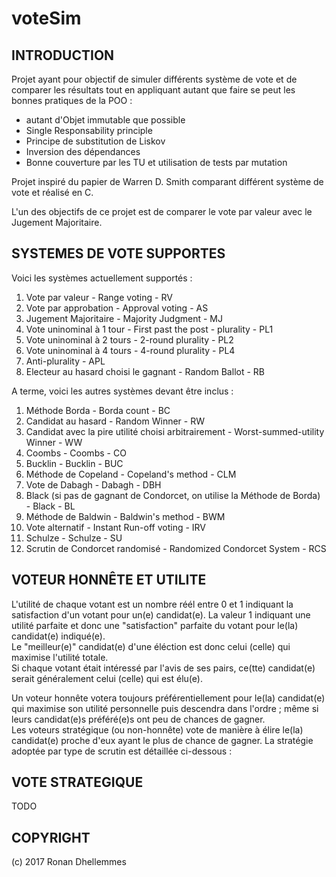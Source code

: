 # voteSim

## INTRODUCTION

Projet ayant pour objectif de simuler différents système de vote et de comparer les résultats tout en appliquant autant que faire se peut les bonnes pratiques de la POO :
  * autant d'Objet immutable que possible
  * Single Responsability principle
  * Principe de substitution de Liskov
  * Inversion des dépendances
  * Bonne couverture par les TU et utilisation de tests par mutation
  
  
Projet inspiré du papier de Warren D. Smith comparant différent système de vote et réalisé en C.

L'un des objectifs de ce projet est de comparer le vote par valeur avec le Jugement Majoritaire.


## SYSTEMES DE VOTE SUPPORTES

Voici les systèmes actuellement supportés :

1. Vote par valeur - Range voting - RV
2. Vote par approbation - Approval voting - AS
3. Jugement Majoritaire - Majority Judgment - MJ
4. Vote uninominal à 1 tour - First past the post - plurality - PL1
5. Vote uninominal à 2 tours - 2-round plurality - PL2
6. Vote uninominal à 4 tours - 4-round plurality - PL4
7. Anti-plurality - APL
8. Electeur au hasard choisi le gagnant - Random Ballot - RB

A terme, voici les autres systèmes devant être inclus :

1. Méthode Borda - Borda count - BC
2. Candidat au hasard - Random Winner - RW
3. Candidat avec la pire utilité choisi arbitrairement - Worst-summed-utility Winner - WW
4. Coombs - Coombs - CO
5. Bucklin - Bucklin - BUC
6. Méthode de Copeland - Copeland's method - CLM
7. Vote de Dabagh - Dabagh - DBH
8. Black (si pas de gagnant de Condorcet, on utilise la Méthode de Borda) - Black - BL
9. Méthode de Baldwin - Baldwin's method - BWM
10. Vote alternatif - Instant Run-off voting - IRV
11. Schulze - Schulze - SU
12. Scrutin de Condorcet randomisé - Randomized Condorcet System - RCS


## VOTEUR HONNÊTE ET UTILITE
L'utilité de chaque votant est un nombre réél entre 0 et 1 indiquant la satisfaction d'un votant pour un(e) candidat(e). La valeur 1 indiquant une utilité parfaite et donc une "satisfaction" parfaite du votant pour le(la) candidat(e) indiqué(e).  
Le "meilleur(e)" candidat(e) d'une éléction est donc celui (celle) qui maximise l'utilité totale.  
Si chaque votant était intéressé par l'avis de ses pairs, ce(tte) candidat(e) serait généralement celui (celle) qui est élu(e).

Un voteur honnête votera toujours préférentiellement pour le(la) candidat(e) qui maximise son utilité personnelle puis descendra dans l'ordre ; même si leurs candidat(e)s préféré(e)s ont peu de chances de gagner.  
Les voteurs stratégique (ou non-honnête) vote de manière à élire le(la) candidat(e) proche d'eux ayant le plus de chance de gagner. La stratégie adoptée par type de scrutin est détaillée ci-dessous :


## VOTE STRATEGIQUE

TODO

## COPYRIGHT

(c) 2017 Ronan Dhellemmes

